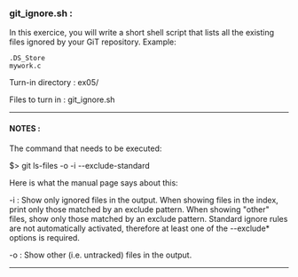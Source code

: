 ### git_ignore.sh :

In this exercice, you will write a short shell script that lists all the existing files ignored by your GiT repository. Example:

	.DS_Store
	mywork.c

Turn-in directory : ex05/

Files to turn in : git_ignore.sh

---

#### NOTES :

The command that needs to be executed:

$> git ls-files -o -i --exclude-standard

Here is what the manual page says about this:

-i : Show only ignored files in the output. When showing files in the index, 
print only those matched by an exclude pattern. When showing "other" files, show only 
those matched by an exclude pattern. Standard ignore rules are not automatically activated, 
therefore at least one of the --exclude* options is required.

-o : Show other (i.e. untracked) files in the output.

---
